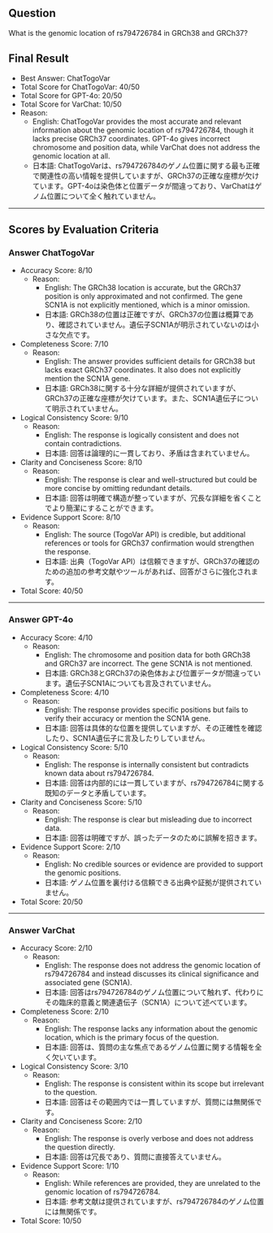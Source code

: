 ## Question

What is the genomic location of rs794726784 in GRCh38 and GRCh37?

## Final Result

- Best Answer: ChatTogoVar
- Total Score for ChatTogoVar: 40/50
- Total Score for GPT-4o: 20/50
- Total Score for VarChat: 10/50
- Reason:
  - English: ChatTogoVar provides the most accurate and relevant information about the genomic location of rs794726784, though it lacks precise GRCh37 coordinates. GPT-4o gives incorrect chromosome and position data, while VarChat does not address the genomic location at all.
  - 日本語: ChatTogoVarは、rs794726784のゲノム位置に関する最も正確で関連性の高い情報を提供していますが、GRCh37の正確な座標が欠けています。GPT-4oは染色体と位置データが間違っており、VarChatはゲノム位置について全く触れていません。

---

## Scores by Evaluation Criteria

### Answer ChatTogoVar
- Accuracy Score: 8/10
  - Reason: 
    - English: The GRCh38 location is accurate, but the GRCh37 position is only approximated and not confirmed. The gene SCN1A is not explicitly mentioned, which is a minor omission.
    - 日本語: GRCh38の位置は正確ですが、GRCh37の位置は概算であり、確認されていません。遺伝子SCN1Aが明示されていないのは小さな欠点です。
- Completeness Score: 7/10
  - Reason: 
    - English: The answer provides sufficient details for GRCh38 but lacks exact GRCh37 coordinates. It also does not explicitly mention the SCN1A gene.
    - 日本語: GRCh38に関する十分な詳細が提供されていますが、GRCh37の正確な座標が欠けています。また、SCN1A遺伝子について明示されていません。
- Logical Consistency Score: 9/10
  - Reason: 
    - English: The response is logically consistent and does not contain contradictions.
    - 日本語: 回答は論理的に一貫しており、矛盾は含まれていません。
- Clarity and Conciseness Score: 8/10
  - Reason: 
    - English: The response is clear and well-structured but could be more concise by omitting redundant details.
    - 日本語: 回答は明確で構造が整っていますが、冗長な詳細を省くことでより簡潔にすることができます。
- Evidence Support Score: 8/10
  - Reason: 
    - English: The source (TogoVar API) is credible, but additional references or tools for GRCh37 confirmation would strengthen the response.
    - 日本語: 出典（TogoVar API）は信頼できますが、GRCh37の確認のための追加の参考文献やツールがあれば、回答がさらに強化されます。
- Total Score: 40/50

---

### Answer GPT-4o
- Accuracy Score: 4/10
  - Reason: 
    - English: The chromosome and position data for both GRCh38 and GRCh37 are incorrect. The gene SCN1A is not mentioned.
    - 日本語: GRCh38とGRCh37の染色体および位置データが間違っています。遺伝子SCN1Aについても言及されていません。
- Completeness Score: 4/10
  - Reason: 
    - English: The response provides specific positions but fails to verify their accuracy or mention the SCN1A gene.
    - 日本語: 回答は具体的な位置を提供していますが、その正確性を確認したり、SCN1A遺伝子に言及したりしていません。
- Logical Consistency Score: 5/10
  - Reason: 
    - English: The response is internally consistent but contradicts known data about rs794726784.
    - 日本語: 回答は内部的には一貫していますが、rs794726784に関する既知のデータと矛盾しています。
- Clarity and Conciseness Score: 5/10
  - Reason: 
    - English: The response is clear but misleading due to incorrect data.
    - 日本語: 回答は明確ですが、誤ったデータのために誤解を招きます。
- Evidence Support Score: 2/10
  - Reason: 
    - English: No credible sources or evidence are provided to support the genomic positions.
    - 日本語: ゲノム位置を裏付ける信頼できる出典や証拠が提供されていません。
- Total Score: 20/50

---

### Answer VarChat
- Accuracy Score: 2/10
  - Reason: 
    - English: The response does not address the genomic location of rs794726784 and instead discusses its clinical significance and associated gene (SCN1A).
    - 日本語: 回答はrs794726784のゲノム位置について触れず、代わりにその臨床的意義と関連遺伝子（SCN1A）について述べています。
- Completeness Score: 2/10
  - Reason: 
    - English: The response lacks any information about the genomic location, which is the primary focus of the question.
    - 日本語: 回答は、質問の主な焦点であるゲノム位置に関する情報を全く欠いています。
- Logical Consistency Score: 3/10
  - Reason: 
    - English: The response is consistent within its scope but irrelevant to the question.
    - 日本語: 回答はその範囲内では一貫していますが、質問には無関係です。
- Clarity and Conciseness Score: 2/10
  - Reason: 
    - English: The response is overly verbose and does not address the question directly.
    - 日本語: 回答は冗長であり、質問に直接答えていません。
- Evidence Support Score: 1/10
  - Reason: 
    - English: While references are provided, they are unrelated to the genomic location of rs794726784.
    - 日本語: 参考文献は提供されていますが、rs794726784のゲノム位置には無関係です。
- Total Score: 10/50